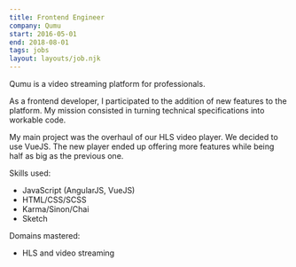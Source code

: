 ```yaml
---
title: Frontend Engineer
company: Qumu
start: 2016-05-01
end: 2018-08-01
tags: jobs
layout: layouts/job.njk
---
```


Qumu is a video streaming platform for professionals.

As a frontend developer, I participated to the addition of new features to the platform. My mission consisted in turning technical specifications into workable code.

My main project was the overhaul of our HLS video player. We decided to use VueJS. The new player ended up offering more features while being half as big as the previous one.

Skills used:
- JavaScript (AngularJS, VueJS)
- HTML/CSS/SCSS
- Karma/Sinon/Chai
- Sketch

Domains mastered:
- HLS and video streaming
